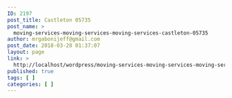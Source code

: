 ```yaml
---
ID: 2197
post_title: Castleton 05735
post_name: >
  moving-services-moving-services-moving-services-castleton-05735
author: mrgabonijeff@gmail.com
post_date: 2018-03-28 01:37:07
layout: page
link: >
  http://localhost/wordpress/moving-services-moving-services-moving-services-castleton-05735/
published: true
tags: [ ]
categories: [ ]
---
```

